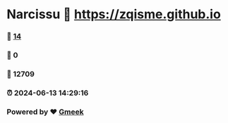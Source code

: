# Narcissu :link: https://zqisme.github.io 
### :page_facing_up: [14](https://zqisme.github.io/tag.html) 
### :speech_balloon: 0 
### :hibiscus: 12709 
### :alarm_clock: 2024-06-13 14:29:16 
### Powered by :heart: [Gmeek](https://github.com/Meekdai/Gmeek)
